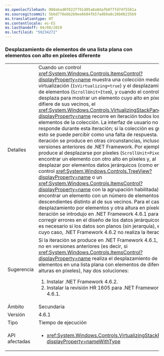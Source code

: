 ```yaml
---
ms.openlocfilehash: 088ebad0f822f791d05a8a8dafb0f7fd74f5581a
ms.sourcegitcommit: 5b6d778ebb269ee6684fb57ad69a8c28b06235b9
ms.translationtype: HT
ms.contentlocale: es-ES
ms.lasthandoff: 04/08/2019
ms.locfileid: "59234272"
---
```

### <a name="item-scrolling-a-flat-list-with-items-of-different-pixel-height"></a>Desplazamiento de elementos de una lista plana con elementos con alto en píxeles diferente

|   |   |
|---|---|
|Detalles|Cuando un control <xref:System.Windows.Controls.ItemsControl?displayProperty=name> muestra una colección mediante la virtualización (<code>IsVirtualizing=true</code>) y el desplazamiento de elementos (<code>ScrollUnit=Item</code>), y cuando el control se desplaza para mostrar un elemento cuyo alto en píxeles difiere de sus vecinos, el <xref:System.Windows.Controls.VirtualizingStackPanel?displayProperty=name> recorre en iteración todos los elementos de la colección. La interfaz de usuario no responde durante esta iteración; si la colección es grande, esto se puede percibir como una falta de respuesta. La iteración se produce en otras circunstancias, incluso en versiones anteriores de .NET Framework. Por ejemplo, se produce al desplazarse por píxeles (<code>ScrollUnit=Pixel</code>) al encontrar un elemento con otro alto en píxeles y, al desplazar por elementos datos jerárquicos (como en un control <xref:System.Windows.Controls.TreeView?displayProperty=name> o un <xref:System.Windows.Controls.ItemsControl?displayProperty=name> con la agrupación habilitada) al encontrar un elemento con un número de elementos descendientes distinto al de sus vecinos. Para el caso de desplazamiento por elementos y otra altura en píxeles, la iteración se introdujo en .NET Framework 4.6.1 para corregir errores en el diseño de los datos jerárquicos.  No es necesario si los datos son planos (sin jerarquía), en cuyo caso, .NET Framework 4.6.2 no realiza la iteración.|
|Sugerencia|Si la iteración se produce en .NET Framework 4.6.1, pero no en versiones anteriores (es decir, si <xref:System.Windows.Controls.ItemsControl?displayProperty=name> realiza el desplazamiento de elementos en una lista plana con elementos de diferentes alturas en píxeles), hay dos soluciones:<ol><li>Instalar .NET Framework 4.6.2.</li><li>Instalar la revisión HR 1605 para .NET Framework 4.6.1.</li></ol>|
|Ámbito|Secundaria|
|Versión|4.6.1|
|Tipo|Tiempo de ejecución|
|API afectadas|<ul><li><xref:System.Windows.Controls.VirtualizingStackPanel?displayProperty=nameWithType></li></ul>|
